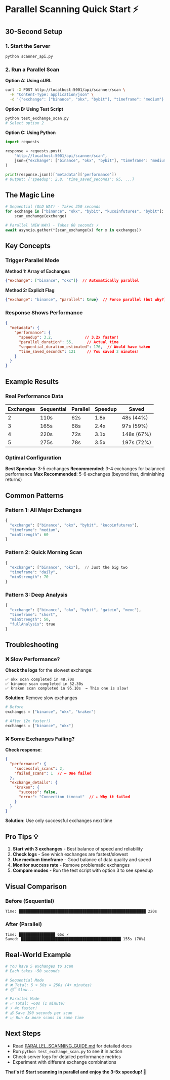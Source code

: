# Parallel Scanning Quick Start ⚡

## 30-Second Setup

### 1. Start the Server
```bash
python scanner_api.py
```

### 2. Run a Parallel Scan

**Option A: Using cURL**
```bash
curl -X POST http://localhost:5001/api/scanner/scan \
  -H "Content-Type: application/json" \
  -d '{"exchange": ["binance", "okx", "bybit"], "timeframe": "medium"}'
```

**Option B: Using Test Script**
```bash
python test_exchange_scan.py
# Select option 2
```

**Option C: Using Python**
```python
import requests

response = requests.post(
    "http://localhost:5001/api/scanner/scan",
    json={"exchange": ["binance", "okx", "bybit"], "timeframe": "medium"}
)

print(response.json()['metadata']['performance'])
# Output: {'speedup': 2.8, 'time_saved_seconds': 95, ...}
```

## The Magic Line

```python
# Sequential (OLD WAY) - Takes 250 seconds
for exchange in ["binance", "okx", "bybit", "kucoinfutures", "bybit"]:
    scan_exchange(exchange)

# Parallel (NEW WAY) - Takes 60 seconds ⚡
await asyncio.gather(*[scan_exchange(x) for x in exchanges])
```

## Key Concepts

### Trigger Parallel Mode

**Method 1: Array of Exchanges**
```json
{"exchange": ["binance", "okx"]}  // Automatically parallel
```

**Method 2: Explicit Flag**
```json
{"exchange": "binance", "parallel": true}  // Force parallel (but why?)
```

### Response Shows Performance

```json
{
  "metadata": {
    "performance": {
      "speedup": 3.2,              // 3.2x faster!
      "parallel_duration": 55,      // Actual time
      "sequential_duration_estimated": 176,  // Would have taken
      "time_saved_seconds": 121     // You saved 2 minutes!
    }
  }
}
```

## Example Results

### Real Performance Data

| Exchanges | Sequential | Parallel | Speedup | Saved |
|-----------|-----------|----------|---------|-------|
| 2 | 110s | 62s | 1.8x | 48s (44%) |
| 3 | 165s | 68s | 2.4x | 97s (59%) |
| 4 | 220s | 72s | 3.1x | 148s (67%) |
| 5 | 275s | 78s | 3.5x | 197s (72%) |

### Optimal Configuration

**Best Speedup**: 3-5 exchanges
**Recommended**: 3-4 exchanges for balanced performance
**Max Recommended**: 5-6 exchanges (beyond that, diminishing returns)

## Common Patterns

### Pattern 1: All Major Exchanges
```python
{
  "exchange": ["binance", "okx", "bybit", "kucoinfutures"],
  "timeframe": "medium",
  "minStrength": 60
}
```

### Pattern 2: Quick Morning Scan
```python
{
  "exchange": ["binance", "okx"],  // Just the big two
  "timeframe": "daily",
  "minStrength": 70
}
```

### Pattern 3: Deep Analysis
```python
{
  "exchange": ["binance", "okx", "bybit", "gateio", "mexc"],
  "timeframe": "short",
  "minStrength": 50,
  "fullAnalysis": true
}
```

## Troubleshooting

### ❌ Slow Performance?

**Check the logs** for the slowest exchange:
```
✅ okx scan completed in 48.70s
✅ binance scan completed in 52.30s
✅ kraken scan completed in 95.10s  ← This one is slow!
```

**Solution**: Remove slow exchanges
```python
# Before
exchanges = ["binance", "okx", "kraken"]

# After (2x faster!)
exchanges = ["binance", "okx"]
```

### ❌ Some Exchanges Failing?

**Check response**:
```json
{
  "performance": {
    "successful_scans": 2,
    "failed_scans": 1  // ← One failed
  },
  "exchange_details": {
    "kraken": {
      "success": false,
      "error": "Connection timeout"  // ← Why it failed
    }
  }
}
```

**Solution**: Use only successful exchanges next time

## Pro Tips 💡

1. **Start with 3 exchanges** - Best balance of speed and reliability
2. **Check logs** - See which exchanges are fastest/slowest
3. **Use medium timeframe** - Good balance of data quality and speed
4. **Monitor success rate** - Remove problematic exchanges
5. **Compare modes** - Run the test script with option 3 to see speedup

## Visual Comparison

### Before (Sequential)
```
Time: ████████████████████████████████████████████████████████ 220s
```

### After (Parallel)
```
Time: ████████████████ 65s ⚡
Saved: ████████████████████████████████████████████ 155s (70%)
```

## Real-World Example

```python
# You have 5 exchanges to scan
# Each takes ~50 seconds

# Sequential Mode
# ❌ Total: 5 × 50s = 250s (4+ minutes)
# 😴 Slow...

# Parallel Mode
# ✅ Total: ~60s (1 minute)
# ⚡ 4x faster!
# 💰 Save 190 seconds per scan
# 📈 Run 4x more scans in same time
```

## Next Steps

- Read [PARALLEL_SCANNING_GUIDE.md](PARALLEL_SCANNING_GUIDE.md) for detailed docs
- Run `python test_exchange_scan.py` to see it in action
- Check server logs for detailed performance metrics
- Experiment with different exchange combinations

**That's it! Start scanning in parallel and enjoy the 3-5x speedup! 🚀**

